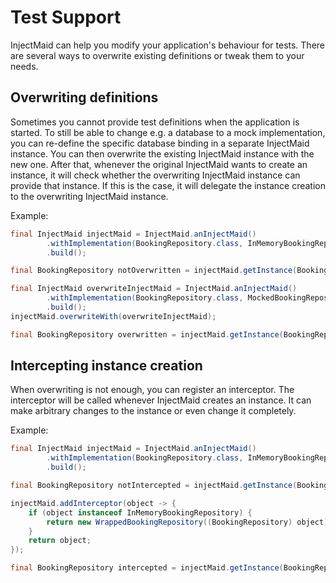 # Test Support

InjectMaid can help you modify your application's behaviour for tests. There are several ways to
overwrite existing definitions or tweak them to your needs.


## Overwriting definitions

Sometimes you cannot provide test definitions when the application is started.
To still be able to change e.g. a database to a mock implementation, you can re-define
the specific database binding in a separate InjectMaid instance.
You can then overwrite the existing InjectMaid instance with the new one.
After that, whenever the original InjectMaid wants to create an instance, it
will check whether the overwriting InjectMaid instance can provide that instance.
If this is the case, it will delegate the instance creation to the overwriting
InjectMaid instance.

Example:

<!---[CodeSnippet](overwriting)-->
```java
final InjectMaid injectMaid = InjectMaid.anInjectMaid()
        .withImplementation(BookingRepository.class, InMemoryBookingRepository.class)
        .build();

final BookingRepository notOverwritten = injectMaid.getInstance(BookingRepository.class);

final InjectMaid overwriteInjectMaid = InjectMaid.anInjectMaid()
        .withImplementation(BookingRepository.class, MockedBookingRepository.class)
        .build();
injectMaid.overwriteWith(overwriteInjectMaid);

final BookingRepository overwritten = injectMaid.getInstance(BookingRepository.class);
```

## Intercepting instance creation
When overwriting is not enough, you can register an interceptor.
The interceptor will be called whenever InjectMaid creates an instance.
It can make arbitrary changes to the instance or even change it completely.

Example:

<!---[CodeSnippet](interception)-->
```java
final InjectMaid injectMaid = InjectMaid.anInjectMaid()
        .withImplementation(BookingRepository.class, InMemoryBookingRepository.class)
        .build();

final BookingRepository notIntercepted = injectMaid.getInstance(BookingRepository.class);

injectMaid.addInterceptor(object -> {
    if (object instanceof InMemoryBookingRepository) {
        return new WrappedBookingRepository((BookingRepository) object);
    }
    return object;
});

final BookingRepository intercepted = injectMaid.getInstance(BookingRepository.class);
```
